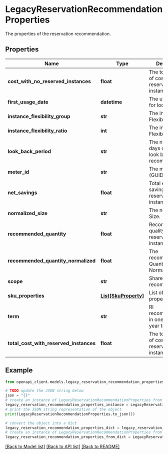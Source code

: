 # LegacyReservationRecommendationProperties

The properties of the reservation recommendation.

## Properties

Name | Type | Description | Notes
------------ | ------------- | ------------- | -------------
**cost_with_no_reserved_instances** | **float** | The total amount of cost without reserved instances. | [optional] [readonly] 
**first_usage_date** | **datetime** | The usage date for looking back. | [optional] [readonly] 
**instance_flexibility_group** | **str** | The instance Flexibility Group. | [optional] [readonly] 
**instance_flexibility_ratio** | **int** | The instance Flexibility Ratio. | [optional] [readonly] 
**look_back_period** | **str** | The number of days of usage to look back for recommendation. | [optional] [readonly] 
**meter_id** | **str** | The meter id (GUID) | [optional] [readonly] 
**net_savings** | **float** | Total estimated savings with reserved instances. | [optional] [readonly] 
**normalized_size** | **str** | The normalized Size. | [optional] [readonly] 
**recommended_quantity** | **float** | Recommended quality for reserved instances. | [optional] [readonly] 
**recommended_quantity_normalized** | **float** | The recommended Quantity Normalized. | [optional] [readonly] 
**scope** | **str** | Shared or single recommendation. | [optional] [readonly] 
**sku_properties** | [**List[SkuProperty]**](SkuProperty.md) | List of sku properties | [optional] [readonly] 
**term** | **str** | RI recommendations in one or three year terms. | [optional] [readonly] 
**total_cost_with_reserved_instances** | **float** | The total amount of cost with reserved instances. | [optional] [readonly] 

## Example

```python
from openapi_client.models.legacy_reservation_recommendation_properties import LegacyReservationRecommendationProperties

# TODO update the JSON string below
json = "{}"
# create an instance of LegacyReservationRecommendationProperties from a JSON string
legacy_reservation_recommendation_properties_instance = LegacyReservationRecommendationProperties.from_json(json)
# print the JSON string representation of the object
print(LegacyReservationRecommendationProperties.to_json())

# convert the object into a dict
legacy_reservation_recommendation_properties_dict = legacy_reservation_recommendation_properties_instance.to_dict()
# create an instance of LegacyReservationRecommendationProperties from a dict
legacy_reservation_recommendation_properties_from_dict = LegacyReservationRecommendationProperties.from_dict(legacy_reservation_recommendation_properties_dict)
```
[[Back to Model list]](../README.md#documentation-for-models) [[Back to API list]](../README.md#documentation-for-api-endpoints) [[Back to README]](../README.md)


